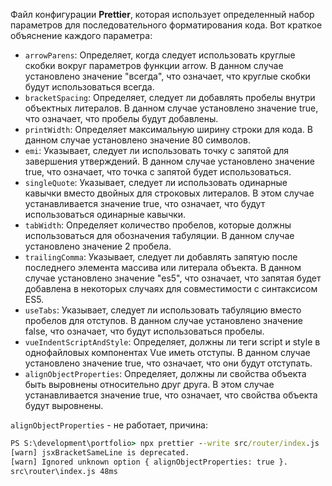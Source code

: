 Файл конфигурации **Prettier**, которая использует определенный набор параметров для последовательного форматирования кода. Вот краткое объяснение каждого параметра:

- `arrowParens`: Определяет, когда следует использовать круглые скобки вокруг параметров функции arrow. В данном случае установлено значение "всегда", что означает, что круглые скобки будут использоваться всегда.
- `bracketSpacing`: Определяет, следует ли добавлять пробелы внутри объектных литералов. В данном случае установлено значение true, что означает, что пробелы будут добавлены.
- `printWidth`: Определяет максимальную ширину строки для кода. В данном случае установлено значение 80 символов.
- `emi`: Указывает, следует ли использовать точку с запятой для завершения утверждений. В данном случае установлено значение true, что означает, что точка с запятой будет использоваться.
- `singleQuote`: Указывает, следует ли использовать одинарные кавычки вместо двойных для строковых литералов. В этом случае устанавливается значение true, что означает, что будут использоваться одинарные кавычки.
- `tabWidth`: Определяет количество пробелов, которые должны использоваться для обозначения табуляции. В данном случае установлено значение 2 пробела.
- `trailingComma`: Указывает, следует ли добавлять запятую после последнего элемента массива или литерала объекта. В данном случае установлено значение "es5", что означает, что запятая будет добавлена в некоторых случаях для совместимости с синтаксисом ES5.
- `useTabs`: Указывает, следует ли использовать табуляцию вместо пробелов для отступов. В данном случае установлено значение false, что означает, что будут использоваться пробелы.
- `vueIndentScriptAndStyle`: Определяет, должны ли теги script и style в однофайловых компонентах Vue иметь отступы. В данном случае установлено значение true, что означает, что они будут отступать.
- `alignObjectProperties`: Определяет, должны ли свойства объекта быть выровнены относительно друг друга. В этом случае устанавливается значение true, что означает, что свойства объекта будут выровнены.

`alignObjectProperties` - не работает, причина:

```cmd
PS S:\development\portfolio> npx prettier --write src/router/index.js
[warn] jsxBracketSameLine is deprecated.
[warn] Ignored unknown option { alignObjectProperties: true }.
src\router\index.js 48ms
```
